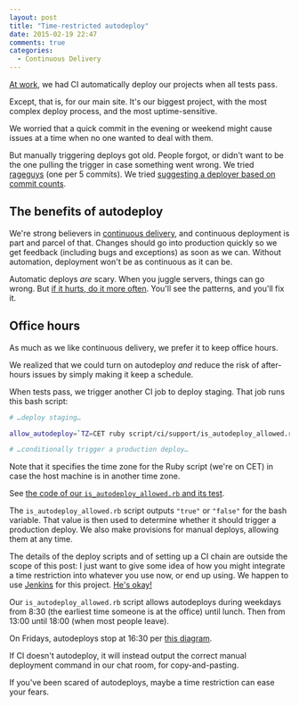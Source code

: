 ```yaml
---
layout: post
title: "Time-restricted autodeploy"
date: 2015-02-19 22:47
comments: true
categories:
  - Continuous Delivery
---
```


[At work](http://dev.auctionet.com/), we had CI automatically deploy our projects when all tests pass.

Except, that is, for our main site. It's our biggest project, with the most complex deploy process, and the most uptime-sensitive.

We worried that a quick commit in the evening or weekend might cause issues at a time when no one wanted to deal with them.

But manually triggering deploys got old. People forgot, or didn't want to be the one pulling the trigger in case something went wrong. We tried [rageguys](https://twitter.com/henrik/status/428157996913688578) (one per 5 commits). We tried [suggesting a deployer based on commit counts](https://twitter.com/henrik/status/476982655393996800).


## The benefits of autodeploy

We're strong believers in [continuous delivery](http://en.wikipedia.org/wiki/Continuous_delivery), and continuous deployment is part and parcel of that. Changes should go into production quickly so we get feedback (including bugs and exceptions) as soon as we can. Without automation, deployment won't be as continuous as it can be.

Automatic deploys *are* scary. When you juggle servers, things can go wrong. But [if it hurts, do it more often](http://martinfowler.com/bliki/FrequencyReducesDifficulty.html). You'll see the patterns, and you'll fix it.


## Office hours

As much as we like continuous delivery, we prefer it to keep office hours.

We realized that we could turn on autodeploy *and* reduce the risk of after-hours issues by simply making it keep a schedule.

When tests pass, we trigger another CI job to deploy staging. That job runs this bash script:

``` bash script/ci/build/deploy_staging.sh linenos:false
# …deploy staging…

allow_autodeploy=`TZ=CET ruby script/ci/support/is_autodeploy_allowed.rb`

# …conditionally trigger a production deploy…
```

Note that it specifies the time zone for the Ruby script (we're on CET) in case the host machine is in another time zone.

See [the code of our `is_autodeploy_allowed.rb` and its test](https://gist.github.com/henrik/7f817afcc3c53f665d5d).

The `is_autodeploy_allowed.rb` script outputs `"true"` or `"false"` for the bash variable. That value is then used to determine whether it should trigger a production deploy. We also make provisions for manual deploys, allowing them at any time.

The details of the deploy scripts and of setting up a CI chain are outside the scope of this post: I just want to give some idea of how you might integrate a time restriction into whatever you use now, or end up using. We happen to use [Jenkins](http://jenkins-ci.org/) for this project. [He's okay!](http://www.imdb.com/title/tt0073629/quotes?item=qt0437239)

Our `is_autodeploy_allowed.rb` script allows autodeploys during weekdays from 8:30 (the earliest time someone is at the office) until lunch. Then from 13:00 until 18:00 (when most people leave).

On Fridays, autodeploys stop at 16:30 per [this diagram](https://twitter.com/iamdevloper/status/450905958139834368).

If CI doesn't autodeploy, it will instead output the correct manual deployment command in our chat room, for copy-and-pasting.

If you've been scared of autodeploys, maybe a time restriction can ease your fears.
